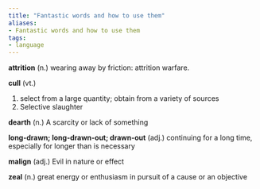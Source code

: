 ```yaml
---
title: "Fantastic words and how to use them"
aliases:
- Fantastic words and how to use them
tags:
- language
---
```


**attrition** (n.)
    wearing away by friction: attrition warfare.

**cull** (vt.)
1. select from a large quantity; obtain from a variety of sources
2. Selective slaughter

**dearth** (n.)
    A scarcity or lack of something

**long-drawn; long-drawn-out; drawn-out** (adj.)
    continuing for a long time, especially for longer than is necessary

**malign** (adj.)
    Evil in nature or effect

**zeal** (n.)
    great energy or enthusiasm in pursuit of a cause or an objective